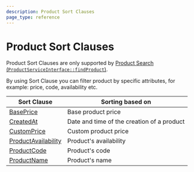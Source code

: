 ```yaml
---
description: Product Sort Clauses
page_type: reference
---
```


# Product Sort Clauses

Product Sort Clauses are only supported by [Product Search (`ProductServiceInterface::findProduct`)](product_api.md#products).

By using Sort Clause you can filter product by specific attributes, for example: price, code, availability etc.

| Sort Clause | Sorting based on |
|-----|-----|
|[BasePrice](baseprice_sort_clause.md)|Base product price|
|[CreatedAt](createdat_sort_clause.md)|Date and time of the creation of a product|
|[CustomPrice](customprice_sort_clause.md)|Custom product price|
|[ProductAvailability](productavailability_sort_clause.md)|Product's availability|
|[ProductCode](productcode_sort_clause.md)|Product's code|
|[ProductName](productname_sort_clause.md)|Product's name|
